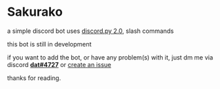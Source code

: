 # Sakurako

a simple discord bot uses [discord.py 2.0](https://github.com/Rapptz/discord.py), slash commands

this bot is still in development


if you want to add the bot, or have any problem(s) with it, just dm me via discord [**dat#4727**](https://discord.com/users/798878848098762793) or [create an issue](https://github.com/dat7726/Sakurako-issue/issues/new/choose)

thanks for reading.
